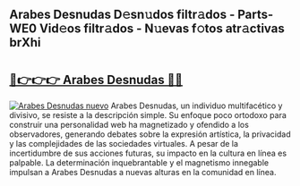 ## Arabes Desnudas D𝚎sn𝚞dos filtr𝚊dos - Parts-WE0 Vid𝚎os filtr𝚊dos - N𝚞evas f𝚘tos atr𝚊ctivas brXhi

# <h2><a href="http://mb0fyx.tromn.icu/?c=Arabes+Desnudas">🔗👉👉👉 Arabes Desnudas 🔗🔗</a></h2>

[![Arabes Desnudas nuevo](https://i.imgur.com/pEAQMta.gif)](http://mb0fyx.tromn.icu/?c=Arabes+Desnudas)
Arabes Desnudas, un individuo multifacético y divisivo, se resiste a la descripción simple. Su enfoque poco ortodoxo para construir una personalidad web ha magnetizado y ofendido a los observadores, generando debates sobre la expresión artística, la privacidad y las complejidades de las sociedades virtuales. A pesar de la incertidumbre de sus acciones futuras, su impacto en la cultura en línea es palpable. La determinación inquebrantable y el magnetismo innegable impulsan a Arabes Desnudas a nuevas alturas en la comunidad en línea.
